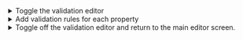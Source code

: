 <details>
  <summary>Toggle the validation editor</summary>

  Click the <a
    href="https://docs.google.com/presentation/d/1yl_aTm-od5U729-nVZWsGnl33oTDTS3NNlLzou60phI/edit#slide=id.p42">toggle
    switch for ‘validation editor’</a>.

  From this <a
    href="https://docs.google.com/presentation/d/1yl_aTm-od5U729-nVZWsGnl33oTDTS3NNlLzou60phI/edit#slide=id.g12bfbc3a89b_3_160">view</a>,
  you can <a
    href="https://docs.google.com/presentation/d/1yl_aTm-od5U729-nVZWsGnl33oTDTS3NNlLzou60phI/edit#slide=id.p43">drag</a>
  and <a
    href="https://docs.google.com/presentation/d/1yl_aTm-od5U729-nVZWsGnl33oTDTS3NNlLzou60phI/edit#slide=id.p44">drop</a>
  any other range ‘types’ into the properties on the left.
  For example, here we added ‘string’ to the property “description”. This is because the property constraint of
  &quot;expected type&quot; = &quot;schema:Text&quot; must be expressed using JSON Schema validation rules.
  For more detailed explanations on using the validation editor, see &quot;Using the Validation Editor&quot;.
</details>

<details>
  <summary>Add validation rules for each property</summary>

  Note that type specifications do not have marginality or cardinality constraints so JSON Schema validation rules do
  NOT apply
  For more detailed explanations on creating JSON schema validation rules, see <a href="validation_editor">the
    validation editor quick start guide</a>
</details>

<details>
  <summary>Toggle off the validation editor and return to the main editor screen.</summary>

  Validation rules can be toggled on/off as needed. Users are free to set validation rules after selecting/creating each
  property, or to set the rules after completing the selection/creation process
</details>